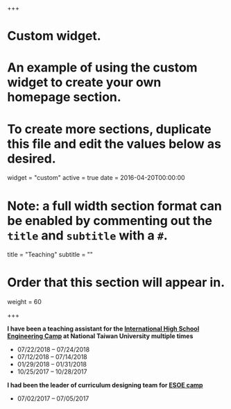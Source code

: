 +++
# Custom widget.
# An example of using the custom widget to create your own homepage section.
# To create more sections, duplicate this file and edit the values below as desired.
widget = "custom"
active = true
date = 2016-04-20T00:00:00

# Note: a full width section format can be enabled by commenting out the `title` and `subtitle` with a `#`.
title = "Teaching"
subtitle = ""

# Order that this section will appear in.
weight = 60

+++

**I have been a teaching assistant for the [International High School Engineering Camp](http://cf.tl.ntu.edu.tw/web/2018/2018SummerCampENG/) at National Taiwan University multiple times**

- 07/22/2018 – 07/24/2018
- 07/12/2018 – 07/14/2018
- 01/29/2018 – 01/31/2018
- 10/25/2017 – 10/28/2017


**I had been the leader of curriculum designing team for [ESOE camp](https://www.facebook.com/2018NTUESOE/)**

- 07/02/2017 – 07/05/2017